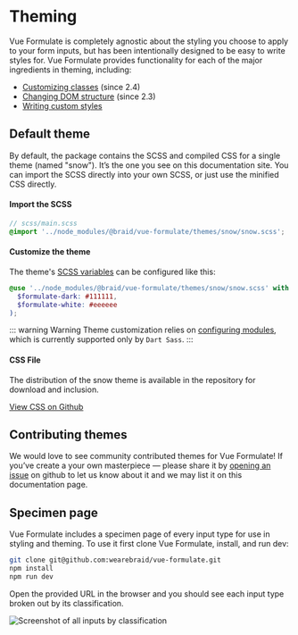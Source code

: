 # Theming

Vue Formulate is completely agnostic about the styling you choose to apply to
your form inputs, but has been intentionally designed to be easy to write
styles for. Vue Formulate provides functionality for each of the major
ingredients in theming, including:

- [Customizing classes](/guide/theming/customizing-classes) (since 2.4)
- [Changing DOM structure](/guide/inputs/slots) (since 2.3)
- [Writing custom styles](/guide/theming/styling-tips)

## Default theme

By default, the package contains the SCSS and compiled CSS for a single theme
(named "snow"). It’s the one you see on this documentation site. You can import
the SCSS directly into your own SCSS, or just use the minified CSS directly.

#### Import the SCSS

```scss
// scss/main.scss
@import '../node_modules/@braid/vue-formulate/themes/snow/snow.scss';
```

#### Customize the theme
The theme's [SCSS variables](https://github.com/wearebraid/vue-formulate/blob/master/themes/snow/_variables.scss) can be configured like this:

```scss
@use '../node_modules/@braid/vue-formulate/themes/snow/snow.scss' with (
  $formulate-dark: #111111,
  $formulate-white: #eeeeee
);
```

::: warning Warning
Theme customization relies on [configuring modules](https://sass-lang.com/documentation/variables#configuring-modules), which is currently supported only by `Dart Sass`.
:::

#### CSS File

The distribution of the snow theme is available in the repository for download
and inclusion.

[View CSS on Github](https://github.com/wearebraid/vue-formulate/blob/master/dist/snow.min.css)

## Contributing themes

We would love to see community contributed themes for Vue Formulate! If you’ve
create a your own masterpiece — please share it by [opening an issue](https://github.com/wearebraid/vue-formulate/issues/new?assignees=&labels=feature+request&template=feature_request.md&title=I%E2%80%99d%20like%20to%20contribute%20a%20theme!) on github
to let us know about it and we may list it on this documentation page.

## Specimen page

Vue Formulate includes a specimen page of every input type for use in styling
and theming. To use it first clone Vue Formulate, install, and run dev:

```sh
git clone git@github.com:wearebraid/vue-formulate.git
npm install
npm run dev
```

Open the provided URL in the browser and you should see each input type broken
out by its classification.

![Screenshot of all inputs by classification](./specimen.png)
